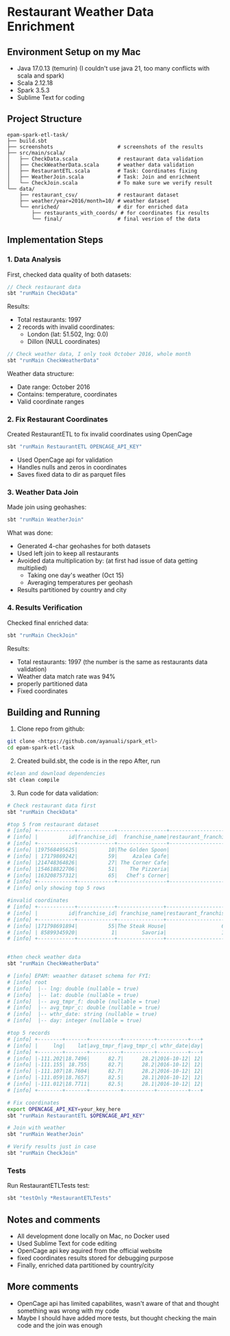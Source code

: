 # Restaurant Weather Data Enrichment

## Environment Setup on my Mac
- Java 17.0.13 (temurin) (I couldn't use java 21, too many conflicts with scala and spark)
- Scala 2.12.18 
- Spark 3.5.3
- Sublime Text for coding

## Project Structure
```
epam-spark-etl-task/
├── build.sbt
├── screenshots                     # screenshots of the results
├── src/main/scala/
│   ├── CheckData.scala             # restaurant data validation
│   ├── CheckWeatherData.scala      # weather data validation
│   ├── RestaurantETL.scala         # Task: Coordinates fixing
│   ├── WeatherJoin.scala           # Task: Join and enrichment
│   └── CheckJoin.scala             # To make sure we verify result
└── data/
    ├── restaurant_csv/             # restaurant dataset
    ├── weather/year=2016/month=10/ # weather dataset
    └── enriched/                   # dir for enriched data
        ├── restaurants_with_coords/ # for coordinates fix results
        └── final/                  # final vesrion of the data
```

## Implementation Steps

### 1. Data Analysis
First, checked data quality of both datasets:
```scala
// Check restaurant data
sbt "runMain CheckData"
```
Results:
- Total restaurants: 1997
- 2 records with invalid coordinates:
  - London (lat: 51.502, lng: 0.0)
  - Dillon (NULL coordinates)

```scala
// Check weather data, I only took October 2016, whole month
sbt "runMain CheckWeatherData"
```
Weather data structure:
- Date range: October 2016
- Contains: temperature, coordinates
- Valid coordinate ranges

### 2. Fix Restaurant Coordinates
Created RestaurantETL to fix invalid coordinates using OpenCage
```scala
sbt "runMain RestaurantETL OPENCAGE_API_KEY"
```
- Used OpenCage api for validation
- Handles nulls and zeros in coordinates
- Saves fixed data to dir as parquet files

### 3. Weather Data Join
Made join using geohashes:
```scala
sbt "runMain WeatherJoin"
```
What was done:
- Generated 4-char geohashes for both datasets
- Used left join to keep all restaurants
- Avoided data multiplication by: (at first had issue of data getting multiplied)
  - Taking one day's weather (Oct 15)
  - Averaging temperatures per geohash
- Results partitioned by country and city

### 4. Results Verification
Checked final enriched data:
```scala
sbt "runMain CheckJoin"
```
Results:
- Total restaurants: 1997 (the number is the same as restaurants data validation)
- Weather data match rate was 94%
- properly partitioned data
- Fixed coordinates

## Building and Running
1. Clone repo from github:
```bash
git clone <https://github.com/ayanuali/spark_etl>
cd epam-spark-etl-task
```

2. Created build.sbt, the code is in the repo
After, run 
```bash
#clean and download dependencies
sbt clean compile
```

3. Run code for data validation:
```bash
# Check restaurant data first
sbt "runMain CheckData"

#top 5 from restaurant dataset
# [info] +------------+------------+----------------+-----------------------+-------+----------+------+-------+
# [info] |          id|franchise_id|  franchise_name|restaurant_franchise_id|country|      city|   lat|    lng|
# [info] +------------+------------+----------------+-----------------------+-------+----------+------+-------+
# [info] |197568495625|          10|The Golden Spoon|                  24784|     US|   Decatur|34.578|-87.021|
# [info] | 17179869242|          59|     Azalea Cafe|                  10902|     FR|     Paris|48.861|  2.368|
# [info] |214748364826|          27| The Corner Cafe|                  92040|     US|Rapid City| 44.08|-103.25|
# [info] |154618822706|          51|    The Pizzeria|                  41484|     AT|    Vienna|48.213| 16.413|
# [info] |163208757312|          65|   Chef's Corner|                  96638|     GB|    London|51.495| -0.191|
# [info] +------------+------------+----------------+-----------------------+-------+----------+------+-------+
# [info] only showing top 5 rows

#invalid coordinates
# [info] +------------+------------+---------------+-----------------------+-------+------+------+----+
# [info] |          id|franchise_id| franchise_name|restaurant_franchise_id|country|  city|   lat| lng|
# [info] +------------+------------+---------------+-----------------------+-------+------+------+----+
# [info] |171798691894|          55|The Steak House|                  65939|     GB|London|51.502| 0.0|
# [info] | 85899345920|           1|        Savoria|                  18952|     US|Dillon|  NULL|NULL|
# [info] +------------+------------+---------------+-----------------------+-------+------+------+----+


#then check weather data
sbt "runMain CheckWeatherData"

# [info] EPAM: weaather dataset schema for FYI:
# [info] root
# [info]  |-- lng: double (nullable = true)
# [info]  |-- lat: double (nullable = true)
# [info]  |-- avg_tmpr_f: double (nullable = true)
# [info]  |-- avg_tmpr_c: double (nullable = true)
# [info]  |-- wthr_date: string (nullable = true)
# [info]  |-- day: integer (nullable = true)

#top 5 records
# [info] +--------+-------+----------+----------+----------+---+
# [info] |     lng|    lat|avg_tmpr_f|avg_tmpr_c| wthr_date|day|
# [info] +--------+-------+----------+----------+----------+---+
# [info] |-111.202|18.7496|      82.7|      28.2|2016-10-12| 12|
# [info] |-111.155| 18.755|      82.7|      28.2|2016-10-12| 12|
# [info] |-111.107|18.7604|      82.7|      28.2|2016-10-12| 12|
# [info] |-111.059|18.7657|      82.5|      28.1|2016-10-12| 12|
# [info] |-111.012|18.7711|      82.5|      28.1|2016-10-12| 12|
# [info] +--------+-------+----------+----------+----------+---+

# Fix coordinates
export OPENCAGE_API_KEY=your_key_here
sbt "runMain RestaurantETL $OPENCAGE_API_KEY"

# Join with weather
sbt "runMain WeatherJoin"

# Verify results just in case
sbt "runMain CheckJoin"
```

### Tests
Run RestaurantETLTests test:
```bash
sbt "testOnly *RestaurantETLTests"
```

## Notes and comments
- All development done locally on Mac, no Docker used
- Used Sublime Text for code editing
- OpenCage api key aquired from the official website
- fixed coordinates results stored for debugging purpose
- Finally, enriched data partitioned by country/city

## More comments
- OpenCage api has limited capabilites, wasn't aware of that and thought something was wrong with my code
- Maybe I should have added more tests, but thought checking the main code and the join was enough